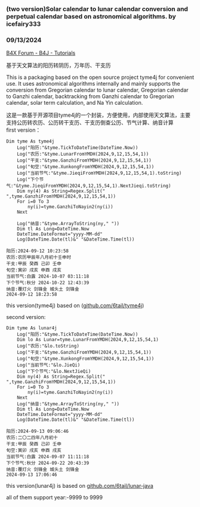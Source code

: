 ### (two version)Solar calendar to lunar calendar conversion and perpetual calendar based on astronomical algorithms. by icefairy333
### 09/13/2024
[B4X Forum - B4J - Tutorials](https://www.b4x.com/android/forum/threads/163061/)

基于天文算法的阳历转阴历，万年历、干支历  
  
This is a packaging based on the open source project tyme4j for convenient use. It uses astronomical algorithms internally and mainly supports the conversion from Gregorian calendar to lunar calendar, Gregorian calendar to Ganzhi calendar, backtracking from Ganzhi calendar to Gregorian calendar, solar term calculation, and Na Yin calculation.  
  
  
这是一款基于开源项目tyme4j的一个封装，方便使用，内部使用天文算法，主要支持公历转农历、公历转干支历、干支历倒查公历、节气计算、纳音计算  
first version：  

```B4X
Dim tyme As tyme4j  
    Log("阳历:"&tyme.TickToDateTime(DateTime.Now))  
    Log("农历:"&tyme.LunarFromYMDH(2024,9,12,15,54,1))  
    Log("干支:"&tyme.GanzhiFromYMDH(2024,9,12,15,54,1))  
    Log("旬空:"&tyme.XunkongFromYMDH(2024,9,12,15,54,1))  
    Log("当前节气:"&tyme.JieqiFromYMDH(2024,9,12,15,54,1).toString)  
    Log("下个节气:"&tyme.JieqiFromYMDH(2024,9,12,15,54,1).NextJieqi.toString)  
    Dim ny(4) As String=Regex.Split(" ",tyme.GanzhiFromYMDH(2024,9,12,15,54,1))  
    For i=0 To 3  
        ny(i)=tyme.GanzhiToNayin2(ny(i))  
    Next  
    
    Log("纳音:"&tyme.ArrayToString(ny," "))  
    Dim tl As Long=DateTime.Now  
    DateTime.DateFormat="yyyy-MM-dd"  
    Log(DateTime.Date(tl)&" "&DateTime.Time(tl))
```

  
  
  

```B4X
阳历:2024-09-12 10:23:58  
农历:农历甲辰年八月初十壬申时  
干支:甲辰 癸酉 己卯 壬申  
旬空:寅卯 戌亥 申酉 戌亥  
当前节气:白露 2024-10-07 03:11:18  
下个节气:秋分 2024-10-22 12:43:39  
纳音:覆灯火 剑锋金 城头土 剑锋金  
2024-09-12 18:23:58
```

  
  
this version(tyme4j) based on ([github.com/6tail/tyme4j](http://github.com/6tail/tyme4j))  
  
second version:  

```B4X
Dim tyme As lunar4j  
    Log("阳历:"&tyme.TickToDateTime(DateTime.Now))  
    Dim lo As Lunar=tyme.LunarFromYMDH(2024,9,12,15,54,1)  
    Log("农历:"&lo.toString)  
    Log("干支:"&tyme.GanzhiFromYMDH(2024,9,12,15,54,1))  
    Log("旬空:"&tyme.XunkongFromYMDH(2024,9,12,15,54,1))  
    Log("当前节气:"&lo.JieQi)  
    Log("下个节气:"&lo.NextJieQi)  
    Dim ny(4) As String=Regex.Split(" ",tyme.GanzhiFromYMDH(2024,9,12,15,54,1))  
    For i=0 To 3  
        ny(i)=tyme.GanzhiToNayin2(ny(i))  
    Next  
    Log("纳音:"&tyme.ArrayToString(ny," "))  
    Dim tl As Long=DateTime.Now  
    DateTime.DateFormat="yyyy-MM-dd"  
    Log(DateTime.Date(tl)&" "&DateTime.Time(tl))
```

  
  

```B4X
阳历:2024-09-13 09:06:46  
农历:二〇二四年八月初十  
干支:甲辰 癸酉 己卯 壬申  
旬空:寅卯 戌亥 申酉 戌亥  
当前节气:白露 2024-09-07 11:11:18  
下个节气:秋分 2024-09-22 20:43:39  
纳音:覆灯火 剑锋金 城头土 剑锋金  
2024-09-13 17:06:46
```

  
this version(lunar4j) is based on [github.com/6tail/lunar-java](http://github.com/6tail/lunar-java)  
  
  
all of them support year:-9999 to 9999